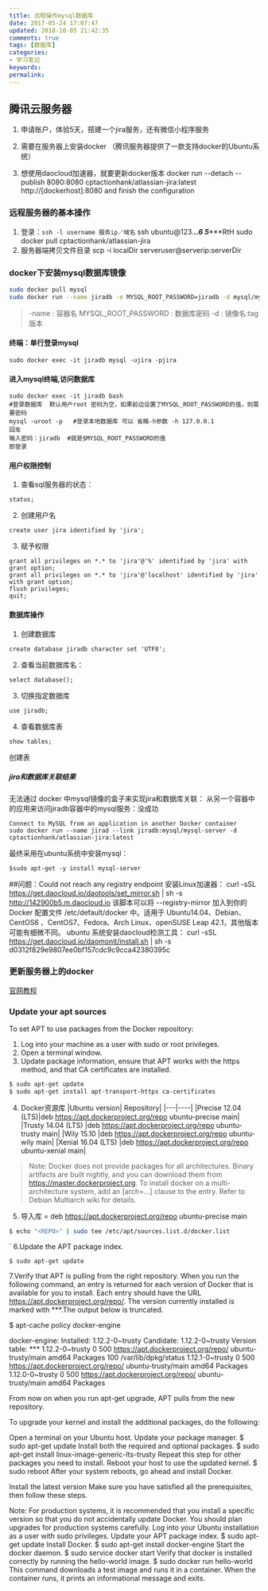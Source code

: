```yaml
---
title: 远程操作mysql数据库
date: 2017-05-24 17:07:47
updated: 2018-10-05 21:42:35
comments: true
tags: [数据库]
categories:
- 学习笔记
keywords: 
permalink: 
---
```


## 腾讯云服务器
1. 申请账户，体验5天，搭建一个jira服务，还有微信小程序服务
    
2. 需要在服务器上安装docker （腾讯服务器提供了一款支持docker的Ubuntu系统）
3. 想使用daocloud加速器，就要更新docker版本
docker run --detach --publish 8080:8080 cptactionhank/atlassian-jira:latest
http://[dockerhost]:8080 and finish the configuration

### 远程服务器的基本操作
1. 登录：`ssh -l username 服务ip／域名`
    ssh ubuntu@123.***.*.*6   5******RtH
    sudo docker pull cptactionhank/atlassian-jira
2. 服务器端拷贝文件目录
    scp -i localDir serveruser@serverip:serverDir

### docker下安装mysql数据库镜像

```sh
sudo docker pull mysql 
sudo docker run --name jiradb -e MYSQL_ROOT_PASSWORD=jiradb -d mysql/mysql-server:latest
```
> -name : 容器名
MYSQL_ROOT_PASSWORD : 数据库密码
-d : 镜像名:tag 版本

#### 终端：单行登录mysql
```
sudo docker exec -it jiradb mysql -ujira -pjira
```

#### 进入mysql终端,访问数据库  
```
sudo docker exec -it jiradb bash
#登录数据库  默认用户root 密码为空，如果前边设置了MYSQL_ROOT_PASSWORD的值，则需要密码
mysql -uroot -p   #登录本地数据库 可以 省略-h参数 -h 127.0.0.1
回车
输入密码：jiradb  #就是$MYSQL_ROOT_PASSWORD的值
即登录
```
#### 用户权限控制
1. 查看sql服务器的状态：
```
status;
```
2. 创建用户名
```
create user jira identified by 'jira';
```
3. 赋予权限
```
grant all privileges on *.* to 'jira'@'%' identified by 'jira' with grant option;
grant all privileges on *.* to 'jira'@'localhost' identified by 'jira' with grant option;
flush privileges;
quit;
```
#### 数据库操作
1. 创建数据库
```
create database jiradb character set 'UTF8';
```
2. 查看当前数据库名：
```
select database();
```
3. 切换指定数据库
```
use jiradb;
```
4. 查看数据库表
```
show tables;
```
创建表

##### jira和数据库关联结果
无法通过 docker 中mysql镜像的盒子来实现jira和数据库关联：
从另一个容器中的应用来访问jiradb容器中的mysql服务：没成功
```
Connect to MySQL from an application in another Docker container
sudo docker run --name jirad --link jiradb:mysql/mysql-server -d cptactionhank/atlassian-jira:latest
````

最终采用在ubuntu系统中安装mysql：
```
$sudo apt-get -y install mysql-server
```


##问题：Could not reach any registry endpoint
安装Linux加速器：
curl -sSL https://get.daocloud.io/daotools/set_mirror.sh | sh -s http://142900b5.m.daocloud.io
该脚本可以将 --registry-mirror 加入到你的 Docker 配置文件 /etc/default/docker 中。适用于 Ubuntu14.04、Debian、CentOS6 、CentOS7、Fedora、Arch Linux、openSUSE Leap 42.1，其他版本可能有细微不同。
ubuntu 系统安装daocloud检测工具：
curl -sSL https://get.daocloud.io/daomonit/install.sh | sh -s d0312f829e9807ee0bf157cdc9c9cca42380395c 

### 更新服务器上的docker
[官网教程](https://docs.docker.com/engine/installation/linux/ubuntulinux/#/prerequisites-by-ubuntu-version)
### Update your apt sources
To set APT to use packages from the Docker repository:
1. Log into your machine as a user with sudo or root privileges.
2. Open a terminal window.
3. Update package information, ensure that APT works with the https method, and that CA certificates are installed.
```bash
$ sudo apt-get update
$ sudo apt-get install apt-transport-https ca-certificates
```
4. Docker资源库
|Ubuntu version|	Repository|
|---|----|
|Precise 12.04 (LTS)|deb https://apt.dockerproject.org/repo ubuntu-precise main|
|Trusty 14.04 (LTS)	|deb https://apt.dockerproject.org/repo ubuntu-trusty main|
|Wily 15.10         |deb https://apt.dockerproject.org/repo ubuntu-wily main|
|Xenial 16.04 (LTS)	|deb https://apt.dockerproject.org/repo ubuntu-xenial main|
>Note: Docker does not provide packages for all architectures. Binary artifacts are built nightly, and you can download them from https://master.dockerproject.org. To install docker on a multi-architecture system, add an [arch=...] clause to the entry. Refer to Debian Multiarch wiki for details.
5. 导入库 
<REPO> = deb https://apt.dockerproject.org/repo ubuntu-precise main
```bash
$ echo "<REPO>" | sudo tee /etc/apt/sources.list.d/docker.list
```
`
6.Update the APT package index.
```
$ sudo apt-get update
```
7.Verify that APT is pulling from the right repository.
When you run the following command, an entry is returned for each version of Docker that is available for you to install. Each entry should have the URL https://apt.dockerproject.org/repo/. The version currently installed is marked with ***.The output below is truncated.

$ apt-cache policy docker-engine

docker-engine:
Installed: 1.12.2-0~trusty
Candidate: 1.12.2-0~trusty
Version table:
*** 1.12.2-0~trusty 0
500 https://apt.dockerproject.org/repo/ ubuntu-trusty/main amd64 Packages
100 /var/lib/dpkg/status
1.12.1-0~trusty 0
500 https://apt.dockerproject.org/repo/ ubuntu-trusty/main amd64 Packages
1.12.0-0~trusty 0
500 https://apt.dockerproject.org/repo/ ubuntu-trusty/main amd64 Packages

From now on when you run apt-get upgrade, APT pulls from the new repository.

To upgrade your kernel and install the additional packages, do the following:

Open a terminal on your Ubuntu host.
Update your package manager.
$ sudo apt-get update
Install both the required and optional packages.
$ sudo apt-get install linux-image-generic-lts-trusty
Repeat this step for other packages you need to install.
Reboot your host to use the updated kernel.
$ sudo reboot
After your system reboots, go ahead and install Docker.

Install the latest version
Make sure you have satisfied all the prerequisites, then follow these steps.

Note: For production systems, it is recommended that you install a specific version so that you do not accidentally update Docker. You should plan upgrades for production systems carefully.
Log into your Ubuntu installation as a user with sudo privileges.
Update your APT package index.
$ sudo apt-get update
Install Docker.
$ sudo apt-get install docker-engine
Start the docker daemon.
$ sudo service docker start
Verify that docker is installed correctly by running the hello-world image.
$ sudo docker run hello-world
This command downloads a test image and runs it in a container. When the container runs, it prints an informational message and exits.
